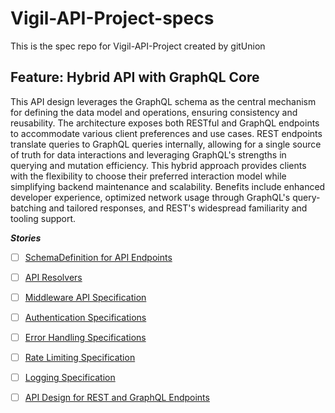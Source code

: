 # Vigil-API-Project-specs
This is the spec repo for Vigil-API-Project created by gitUnion


## Feature: Hybrid API with GraphQL Core
This API design leverages the GraphQL schema as the central mechanism for defining the data model and operations, ensuring consistency and reusability. The architecture exposes both RESTful and GraphQL endpoints to accommodate various client preferences and use cases. REST endpoints translate queries to GraphQL queries internally, allowing for a single source of truth for data interactions and leveraging GraphQL's strengths in querying and mutation efficiency. This hybrid approach provides clients with the flexibility to choose their preferred interaction model while simplifying backend maintenance and scalability. Benefits include enhanced developer experience, optimized network usage through GraphQL's query-batching and tailored responses, and REST's widespread familiarity and tooling support.

***Stories***
- [ ] [SchemaDefinition for API Endpoints](https://github.com/Khalon-Bridge/Vigil-API-Project-specs/issues/1)
- [ ] [API Resolvers](https://github.com/Khalon-Bridge/Vigil-API-Project-specs/issues/2)
- [ ] [Middleware API Specification](https://github.com/Khalon-Bridge/Vigil-API-Project-specs/issues/3)
- [ ] [Authentication Specifications](https://github.com/Khalon-Bridge/Vigil-API-Project-specs/issues/4)
- [ ] [Error Handling Specifications](https://github.com/Khalon-Bridge/Vigil-API-Project-specs/issues/5)
- [ ] [Rate Limiting Specification](https://github.com/Khalon-Bridge/Vigil-API-Project-specs/issues/6)
- [ ] [Logging Specification](https://github.com/Khalon-Bridge/Vigil-API-Project-specs/issues/7)
- [ ] [API Design for REST and GraphQL Endpoints](https://github.com/Khalon-Bridge/Vigil-API-Project-specs/issues/8)


